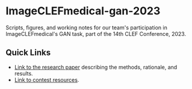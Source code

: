 # ImageCLEFmedical-gan-2023
Scripts, figures, and working notes for our team's participation in ImageCLEFmedical's GAN task, part of the 14th CLEF Conference, 2023.

## Quick Links

- [Link to the research paper](https://ceur-ws.org/Vol-3497/paper-116.pdf) describing the methods, rationale, and results.
- [Link to contest resources](https://www.imageclef.org/2023/medical/gans).
